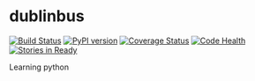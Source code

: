 # dublinbus
[![Build Status](https://travis-ci.org/vasyl-purchel/dublinbus.svg)](https://travis-ci.org/vasyl-purchel/dublinbus)
[![PyPI version](https://badge.fury.io/py/dublinbus.svg)](http://badge.fury.io/py/dublinbus)
[![Coverage Status](https://coveralls.io/repos/vasyl-purchel/dublinbus/badge.svg)](https://coveralls.io/r/vasyl-purchel/dublinbus)
[![Code Health](https://landscape.io/github/vasyl-purchel/dublinbus/master/landscape.svg?style=flat)](https://landscape.io/github/vasyl-purchel/dublinbus/master)
[![Stories in Ready](https://badge.waffle.io/vasyl-purchel/dublinbus.svg?label=ready&title=Ready)](http://waffle.io/vasyl-purchel/dublinbus)


Learning python